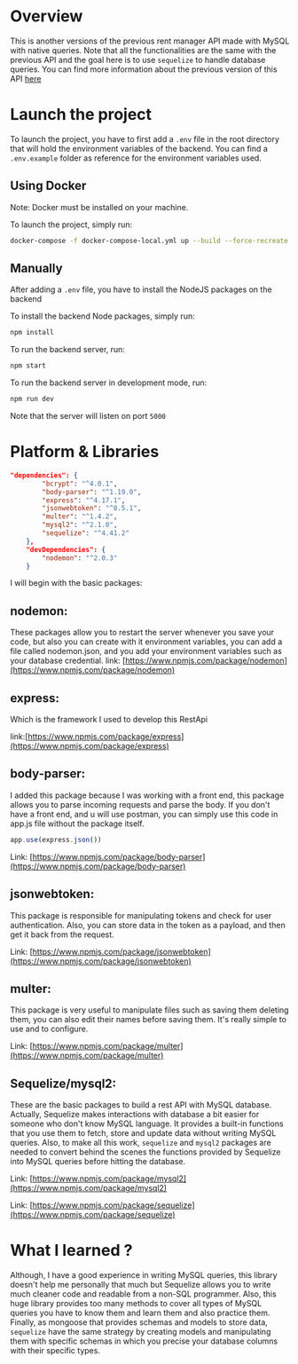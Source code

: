 # Overview 
This is another versions of the previous rent manager API made with MySQL with native queries.
Note that all the functionalities are the same with the previous API and the goal here is to use `sequelize` to handle database queries.
You can find more information about the previous version of this API [here](https://www.amirghedira.com/project/RentManager-RestAPI(MySQL)/NodeJS%20-%20Express%20-%20MySQL/5ea8a607a8f9a400174139d5)


# Launch the project
To launch the project, you have to first add a `.env` file in the root directory that will hold the environment variables of the backend. You can find a `.env.example` folder as reference for the environment variables used.

## Using Docker
Note: Docker must be installed on your machine.

To launch the project, simply run:
```bash
docker-compose -f docker-compose-local.yml up --build --force-recreate
```
## Manually
After adding a `.env` file, you have to install the NodeJS packages on the backend

To install the backend Node packages, simply run:
``` bash
npm install
```
To run the backend server, run:
``` bash
npm start
```
To run the backend server in development mode, run:
``` bash
npm run dev
```
Note that the server will listen on port `5000`

# Platform & Libraries 

``` json
"dependencies": {
        "bcrypt": "^4.0.1",
        "body-parser": "^1.19.0",
        "express": "^4.17.1",
        "jsonwebtoken": "^8.5.1",
        "multer": "^1.4.2",
        "mysql2": "^2.1.0",
        "sequelize": "^4.41.2"
    },
    "devDependencies": {
        "nodemon": "^2.0.3"
    }
```

I will begin with the basic packages:

## nodemon:
These packages allow you to restart the server whenever you save your code, but also you can create with it environment variables, you can add a file called nodemon.json, and you add your environment variables such as your database credential.
link: [https://www.npmjs.com/package/nodemon](https://www.npmjs.com/package/nodemon)
## express: 
Which is the framework I used to develop this RestApi

link:[https://www.npmjs.com/package/express](https://www.npmjs.com/package/express)
## body-parser:
I added this package because I was working with a front end, this package allows you to parse incoming requests and parse the body. If you don't have a front end, and u will use postman, you can simply use this code in app.js file without the package itself.

``` javascript
app.use(express.json())
```
Link: [https://www.npmjs.com/package/body-parser](https://www.npmjs.com/package/body-parser)

## jsonwebtoken:
This package is responsible for manipulating tokens and check for user authentication. Also, you can store data in the token as a payload, and then get it back from the request.

Link: [https://www.npmjs.com/package/jsonwebtoken](https://www.npmjs.com/package/jsonwebtoken)

## multer:
This package is very useful to manipulate files such as saving them deleting them, you can also edit their names before saving them. It's really simple to use and to configure.

Link: [https://www.npmjs.com/package/multer](https://www.npmjs.com/package/multer)

## Sequelize/mysql2:
These are the basic packages to build a rest API with MySQL database. Actually, Sequelize makes interactions with database a bit easier for someone who don't know MySQL language. It provides a built-in functions that you use them to fetch, store and update data without writing MySQL queries. Also, to make all this work, `sequelize` and `mysql2` packages are needed to convert behind the scenes the functions provided by Sequelize into MySQL queries before hitting the database.

Link: [https://www.npmjs.com/package/mysql2](https://www.npmjs.com/package/mysql2)

Link: [https://www.npmjs.com/package/sequelize](https://www.npmjs.com/package/sequelize) 

# What I learned ?
 Although, I have a good experience in writing MySQL queries, this library doesn't help me personally that much but Sequelize allows you to write much cleaner code and readable from a non-SQL programmer. Also, this huge library provides too many methods to cover all types of MySQL queries you have to know them and learn them and also practice them.
Finally, as mongoose that provides schemas and models to store data, `sequelize` have the same strategy by creating models and manipulating them with specific schemas in which you precise your database columns with their specific types.